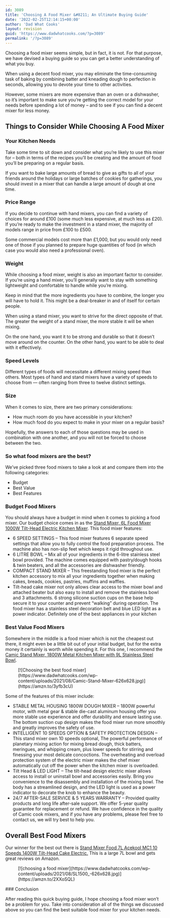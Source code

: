 ```yaml
---
id: 3089
title: 'Choosing A Food Mixer &#8211; An Ultimate Buying Guide'
date: '2022-02-25T12:14:15+00:00'
author: 'Dad What Cooks'
layout: revision
guid: 'https://www.dadwhatcooks.com/?p=3089'
permalink: '/?p=3089'
---
```


Choosing a food mixer seems simple, but in fact, it is not. For that purpose, we have devised a buying guide so you can get a better understanding of what you buy.

When using a decent food mixer, you may eliminate the time-consuming task of baking by combining batter and kneading dough to perfection in seconds, allowing you to devote your time to other activities.

However, some mixers are more expensive than an oven or a dishwasher, so it’s important to make sure you’re getting the correct model for your needs before spending a lot of money – and to see if you can find a decent mixer for less money.

## <a></a>Things to Consider While Choosing A Food Mixer

### <a></a>Your Kitchen Needs

Take some time to sit down and consider what you’re likely to use this mixer for – both in terms of the recipes you’ll be creating and the amount of food you’ll be preparing on a regular basis.

If you want to bake large amounts of bread to give as gifts to all of your friends around the holidays or large batches of cookies for gatherings, you should invest in a mixer that can handle a large amount of dough at one time.

### <a></a>Price Range

If you decide to continue with hand mixers, you can find a variety of choices for around £100 (some much less expensive, at much less as £20). If you’re ready to make the investment in a stand mixer, the majority of models range in price from £100 to £500.

Some commercial models cost more than £1,000, but you would only need one of those if you planned to prepare huge quantities of food (in which case you would also need a professional oven).

### <a></a>Weight

While choosing a food mixer, weight is also an important factor to consider. If you’re using a hand mixer, you’ll generally want to stay with something lightweight and comfortable to handle while you’re mixing.

Keep in mind that the more ingredients you have to combine, the longer you will have to hold it. This might be a deal-breaker in and of itself for certain people.

When using a stand mixer, you want to strive for the direct opposite of that. The greater the weight of a stand mixer, the more stable it will be when mixing.

On the one hand, you want it to be strong and durable so that it doesn’t move around on the counter. On the other hand, you want to be able to deal with it effectively.

### <a></a>Speed Levels

Different types of foods will necessitate a different mixing speed than others. Most types of hand and stand mixers have a variety of speeds to choose from — often ranging from three to twelve distinct settings.

### <a></a>Size

When it comes to size, there are two primary considerations:

- How much room do you have accessible in your kitchen?
- How much food do you expect to make in your mixer on a regular basis?

Hopefully, the answers to each of those questions may be used in combination with one another, and you will not be forced to choose between the two.

### So what food mixers are the best?

We’ve picked three food mixers to take a look at and compare them into the following categories:

- Budget
- Best Value
- Best Features

### Budget Food Mixers

You should always have a budget in mind when it comes to picking a food mixer. Our budget choice comes in as the [Stand Mixer, 6L Food Mixer 1000W Tilt-Head Electric Kitchen Mixer](https://amzn.to/3D6cQ7K). This food mixer features:

- 6 SPEED SETTINGS – This food mixer features 6 separate speed settings that allow you to fully control the food preparation process. The machine also has non-slip feet which keeps it rigid throughout use.
- 6 LITRE BOWL – Mix all of your ingredients in the 6-litre stainless steel bowl provided. The machine comes equipped with pastry/dough hooks &amp; twin beaters, and all the accessories are dishwasher friendly.
- COMPACT STAND MIXER – This freestanding food mixer is the perfect kitchen accessory to mix all your ingredients together when making cakes, breads, cookies, pastries, muffins and waffles.
- Tilt-head cake mixer not only allows clear access to the mixer bowl and attached beater but also easy to install and remove the stainless bowl and 3 attachments. 6 strong silicone suction cups on the base help secure it to your counter and prevent “walking” during operation. The food mixer has a stainless steel decoration belt and blue LED light as a power indicator. Definitely one of the best appliances in your kitchen

### Best Value Food Mixers

Somewhere in the middle is a food mixer which is not the cheapest out there, it might even be a little bit out of your initial budget, but for the extra money it certainly is worth while spending it. For this one, I recommend the [Camic Stand Mixer, 1800W Metal Kitchen Mixer with 9L Stainless Steel Bowl](https://amzn.to/3yfb3cU).

<figure class="wp-block-image size-large">[![Choosing the best food mixer](https://www.dadwhatcooks.com/wp-content/uploads/2021/08/Camic-Stand-Mixer-626x628.jpg)](https://amzn.to/3yfb3cU)</figure>Some of the features of this mixer include:

- STABLE METAL HOUSING 1800W DOUGH MIXER – 1800W powerful motor, with metal gear &amp; stable die-cast aluminum housing offer you more stable use experience and offer durability and ensure lasting use. The bottom suction cup design makes the food mixer run more smoothly and greatly improves the safety of use.
- INTELLIGENT 10 SPEEDS OPTION &amp; SAFETY PROTECTION DESIGN – This stand mixer own 10 speeds optional, The powerful performance of planetary mixing action for mixing bread dough, thick batters, meringues, and whipping cream, plus lower speeds for stirring and finessing your most delicate concoctions. The overheating and overload protection system of the electric mixer makes the chef mixer automatically cut off the power when the kitchen mixer is overloaded.
- Tilt Head &amp; LED LIGHT – The tilt-head design electric mixer allows access to install or uninstall bowl and accessories easily. Bring you convenience to the disassembly and installation of the mixing bowl. The body has a streamlined design, and the LED light is used as a power indicator to decorate the knob to enhance the beauty.
- 24/7 AFTER-SALE SERVICE &amp; 5 YEARS WARRANTY – Provided quality products and long life after-sale support. We offer 5-year quality guarantee for replacement or refund. We have confidence in the quality of Camic cook mixers, and if you have any problems, please feel free to contact us, we will try best to help you.

## Overall Best Food Mixers

Our winner for the best out there is [Stand Mixer Food 7L Acekool MC1 10 Speeds 1400W Tilt-Head Cake Electric.](https://amzn.to/3y4IXRl) This is a large 7L bowl and gets great reviews on Amazon.

<figure class="wp-block-image size-large">[![choosing a food mixer](https://www.dadwhatcooks.com/wp-content/uploads/2021/08/SL1500_-626x628.jpg)](https://amzn.to/2XXoSQL)</figure>### Conclusion

After reading this quick buying guide, I hope choosing a food mixer won’t be a problem for you. Take into consideration all of the things we discussed above so you can find the best suitable food mixer for your kitchen needs.
